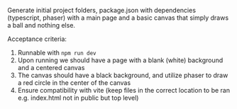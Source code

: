 Generate initial project folders, package.json with dependencies (typescript, phaser) with a main page and a basic canvas
that simply draws a ball and nothing else.

Acceptance criteria:

1. Runnable with `npm run dev`
2. Upon running we should have a page with a blank (white) background and a centered canvas
3. The canvas should have a black background, and utilize phaser to draw a red circle in the center of the canvas
4. Ensure compatibility with vite (keep files in the correct location to be ran e.g. index.html not in public but top level)
